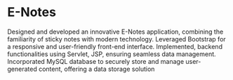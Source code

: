 # E-Notes
Designed and developed an innovative E-Notes application, combining the familiarity of sticky notes with modern technology. Leveraged    Bootstrap for a responsive and user-friendly front-end interface. Implemented, backend functionalities using Servlet, JSP, ensuring seamless data management. Incorporated MySQL database to securely   store and manage user-generated content, offering a data storage solution

